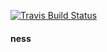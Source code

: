 [![Travis Build Status](https://img.shields.io/travis/indatawetrust/ness.svg)](https://travis-ci.org/indatawetrust/ness)

#### ness
